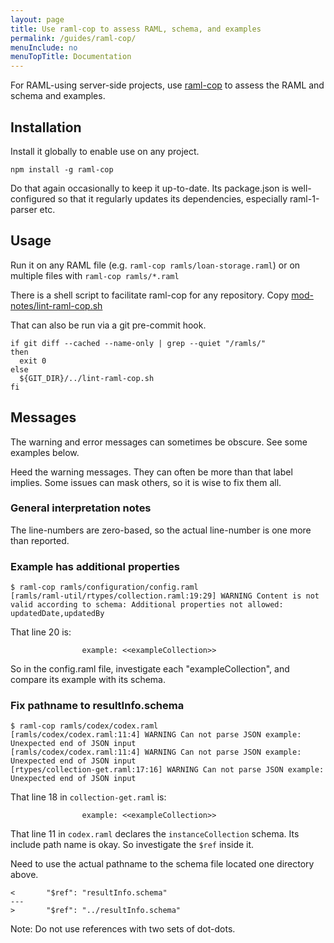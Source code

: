 ```yaml
---
layout: page
title: Use raml-cop to assess RAML, schema, and examples
permalink: /guides/raml-cop/
menuInclude: no
menuTopTitle: Documentation
---
```


For RAML-using server-side projects, use [raml-cop](https://github.com/thebinarypenguin/raml-cop) to assess the RAML and schema and examples.

## Installation

Install it globally to enable use on any project.

```shell
npm install -g raml-cop
```

Do that again occasionally to keep it up-to-date. Its package.json is well-configured so that it regularly updates its dependencies, especially raml-1-parser etc.

## Usage

Run it on any RAML file (e.g. `raml-cop ramls/loan-storage.raml`) or on multiple files with `raml-cop ramls/*.raml`

There is a shell script to facilitate raml-cop for any repository.
Copy [mod-notes/lint-raml-cop.sh](https://github.com/folio-org/mod-notes/blob/master/lint-raml-cop.sh)

That can also be run via a git pre-commit hook.

```shell
if git diff --cached --name-only | grep --quiet "/ramls/"
then
  exit 0
else
  ${GIT_DIR}/../lint-raml-cop.sh
fi
```

## Messages

The warning and error messages can sometimes be obscure.
See some examples below.

Heed the warning messages. They can often be more than that label implies. Some issues can mask others, so it is wise to fix them all.

### General interpretation notes

The line-numbers are zero-based, so the actual line-number is one more than reported.

### Example has additional properties

```shell
$ raml-cop ramls/configuration/config.raml
[ramls/raml-util/rtypes/collection.raml:19:29] WARNING Content is not valid according to schema: Additional properties not allowed: updatedDate,updatedBy
```

That line 20 is:

```
                example: <<exampleCollection>>
```

So in the config.raml file, investigate each "exampleCollection", and compare its example with its schema.

### Fix pathname to resultInfo.schema

```shell
$ raml-cop ramls/codex/codex.raml
[ramls/codex/codex.raml:11:4] WARNING Can not parse JSON example: Unexpected end of JSON input
[ramls/codex/codex.raml:11:4] WARNING Can not parse JSON example: Unexpected end of JSON input
[rtypes/collection-get.raml:17:16] WARNING Can not parse JSON example: Unexpected end of JSON input
```

That line 18 in `collection-get.raml` is:

```
                example: <<exampleCollection>>
```

That line 11 in `codex.raml` declares the `instanceCollection` schema.
Its include path name is okay. So investigate the `$ref` inside it.

Need to use the actual pathname to the schema file located one directory above.

```
<       "$ref": "resultInfo.schema"
---
>       "$ref": "../resultInfo.schema"
```

Note: Do not use references with two sets of dot-dots.

